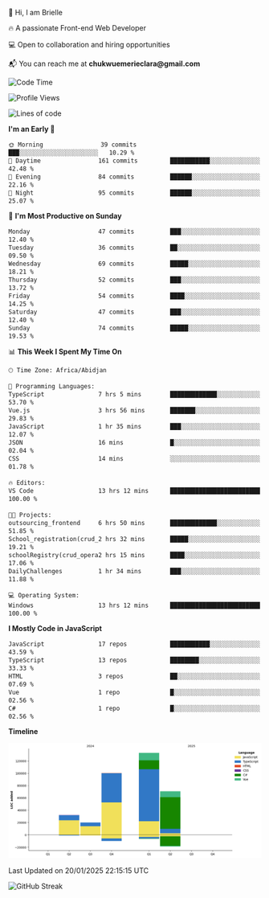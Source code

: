 <div align="left">
  <p>👋 Hi, I am Brielle</p>
  <p>🔥 A passionate Front-end Web Developer</p>
  <p>💻 Open to collaboration and hiring opportunities</p>
  <p>📬 You can reach me at <strong>chukwuemerieclara@gmail.com</strong></p>
</div>


 
 <!--START_SECTION:waka-->
![Code Time](http://img.shields.io/badge/Code%20Time-447%20hrs%2024%20mins-blue)

![Profile Views](http://img.shields.io/badge/Profile%20Views-44-blue)

![Lines of code](https://img.shields.io/badge/From%20Hello%20World%20I%27ve%20Written-278.3%20thousand%20lines%20of%20code-blue)

**I'm an Early 🐤** 

```text
🌞 Morning                39 commits          ███░░░░░░░░░░░░░░░░░░░░░░   10.29 % 
🌆 Daytime                161 commits         ███████████░░░░░░░░░░░░░░   42.48 % 
🌃 Evening                84 commits          ██████░░░░░░░░░░░░░░░░░░░   22.16 % 
🌙 Night                  95 commits          ██████░░░░░░░░░░░░░░░░░░░   25.07 % 
```
📅 **I'm Most Productive on Sunday** 

```text
Monday                   47 commits          ███░░░░░░░░░░░░░░░░░░░░░░   12.40 % 
Tuesday                  36 commits          ██░░░░░░░░░░░░░░░░░░░░░░░   09.50 % 
Wednesday                69 commits          █████░░░░░░░░░░░░░░░░░░░░   18.21 % 
Thursday                 52 commits          ███░░░░░░░░░░░░░░░░░░░░░░   13.72 % 
Friday                   54 commits          ████░░░░░░░░░░░░░░░░░░░░░   14.25 % 
Saturday                 47 commits          ███░░░░░░░░░░░░░░░░░░░░░░   12.40 % 
Sunday                   74 commits          █████░░░░░░░░░░░░░░░░░░░░   19.53 % 
```


📊 **This Week I Spent My Time On** 

```text
🕑︎ Time Zone: Africa/Abidjan

💬 Programming Languages: 
TypeScript               7 hrs 5 mins        █████████████░░░░░░░░░░░░   53.70 % 
Vue.js                   3 hrs 56 mins       ███████░░░░░░░░░░░░░░░░░░   29.83 % 
JavaScript               1 hr 35 mins        ███░░░░░░░░░░░░░░░░░░░░░░   12.07 % 
JSON                     16 mins             █░░░░░░░░░░░░░░░░░░░░░░░░   02.04 % 
CSS                      14 mins             ░░░░░░░░░░░░░░░░░░░░░░░░░   01.78 % 

🔥 Editors: 
VS Code                  13 hrs 12 mins      █████████████████████████   100.00 % 

🐱‍💻 Projects: 
outsourcing_frontend     6 hrs 50 mins       █████████████░░░░░░░░░░░░   51.85 % 
School_registration(crud_2 hrs 32 mins       █████░░░░░░░░░░░░░░░░░░░░   19.21 % 
schoolRegistry(crud_opera2 hrs 15 mins       ████░░░░░░░░░░░░░░░░░░░░░   17.06 % 
DailyChallenges          1 hr 34 mins        ███░░░░░░░░░░░░░░░░░░░░░░   11.88 % 

💻 Operating System: 
Windows                  13 hrs 12 mins      █████████████████████████   100.00 % 
```

**I Mostly Code in JavaScript** 

```text
JavaScript               17 repos            ███████████░░░░░░░░░░░░░░   43.59 % 
TypeScript               13 repos            ████████░░░░░░░░░░░░░░░░░   33.33 % 
HTML                     3 repos             ██░░░░░░░░░░░░░░░░░░░░░░░   07.69 % 
Vue                      1 repo              █░░░░░░░░░░░░░░░░░░░░░░░░   02.56 % 
C#                       1 repo              █░░░░░░░░░░░░░░░░░░░░░░░░   02.56 % 
```



**Timeline**

![Lines of Code chart](https://raw.githubusercontent.com/Brielle28/Brielle28/main/assets/bar_graph.png)


 Last Updated on 20/01/2025 22:15:15 UTC
<!--END_SECTION:waka-->

![GitHub Streak](https://github-readme-streak-stats.herokuapp.com/?user=Brielle28)



